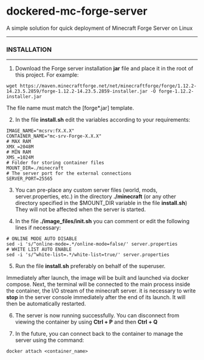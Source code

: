 # dockered-mc-forge-server
A simple solution for quick deployment of Minecraft Forge Server on Linux


------------


### INSTALLATION
------------

1. Download the Forge server installation **jar** file and place it in the root of this project. For example:
```
wget https://maven.minecraftforge.net/net/minecraftforge/forge/1.12.2-14.23.5.2859/forge-1.12.2-14.23.5.2859-installer.jar -O forge-1.12.2-installer.jar
```
The file name must match the [forge*.jar] template.

2. In the file **install.sh** edit the variables according to your requirements:
```
IMAGE_NAME="mcsrv:fX.X.X"
CONTAINER_NAME="mc-srv-Forge-X.X.X"
# MAX RAM
XMX_=2048M
# MIN RAM
XMS_=1024M
# Folder for storing container files
MOUNT_DIR=./minecraft
# The server port for the external connections
SERVER_PORT=25565
```

3. You can pre-place any custom server files (world, mods, server.properties, etc.) in the directory **./minecraft** (or any other directory specified in the $MOUNT_DIR variable in the file **install.sh**)
They will not be affected when the server is started.

4. In the file **./image_files/init.sh** you can comment or edit the following lines if necessary:
```
# ONLINE MODE AUTO DISABLE
sed -i 's/^online-mode=.*/online-mode=false/' server.properties
# WHITE LIST AUTO ENABLE
sed -i 's/^white-list=.*/white-list=true/' server.properties
```

5. Run the file **install.sh** preferably on behalf of the superuser.

Immediately after launch, the image will be built and launched via docker compose. Next, the terminal will be connected to the main process inside the container, the I/O stream of the minecraft server. it is necessary to write **stop** in the server console immediately after the end of its launch. It will then be automatically restarted.

6. The server is now running successfully.
You can disconnect from viewing the container by using **Ctrl + P** and then **Ctrl + Q**

7. In the future, you can connect back to the container to manage the server using the command:
```
docker attach <container_name>
```

